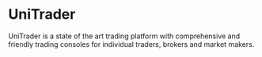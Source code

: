 # UniTrader
UniTrader is a state of the art trading platform with comprehensive and friendly trading consoles for individual traders, brokers and market makers.
